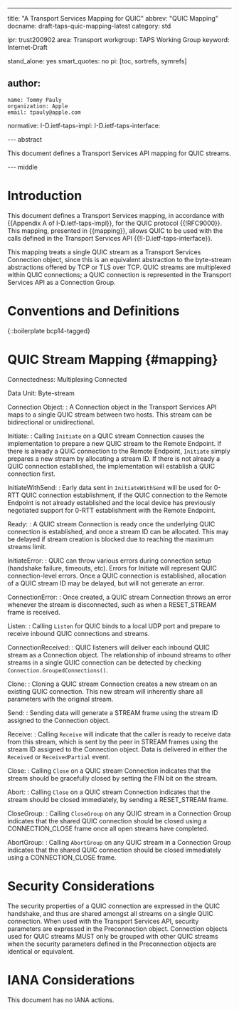 ---

title: "A Transport Services Mapping for QUIC"
abbrev: "QUIC Mapping"
docname: draft-taps-quic-mapping-latest
category: std

ipr: trust200902
area: Transport
workgroup: TAPS Working Group
keyword: Internet-Draft

stand_alone: yes
smart_quotes: no
pi: [toc, sortrefs, symrefs]

author:
 -
    name: Tommy Pauly
    organization: Apple
    email: tpauly@apple.com

normative:
  I-D.ietf-taps-impl:
  I-D.ietf-taps-interface:

--- abstract

This document defines a Transport Services API mapping for QUIC streams.

--- middle

# Introduction

This document defines a Transport Services mapping, in accordance with {{Appendix A of I-D.ietf-taps-impl}}, for
the QUIC protocol {{!RFC9000}}. This mapping, presented in {{mapping}}, allows QUIC to be used
with the calls defined in the Transport Services API {{!I-D.ietf-taps-interface}}.

This mapping treats a single QUIC stream as a Transport Services Connection object, since this is an
equivalent abstraction to the byte-stream abstractions offered by TCP or TLS over TCP. QUIC streams are
multiplexed within QUIC connections; a QUIC connection is represented in the Transport Services API as
a Connection Group.

# Conventions and Definitions

{::boilerplate bcp14-tagged}

# QUIC Stream Mapping {#mapping}

Connectedness: Multiplexing Connected

Data Unit: Byte-stream

Connection Object: 
: A Connection object in the Transport Services API maps to a single QUIC stream between two hosts. This stream can be bidirectional or unidirectional.

Initiate: 
: Calling `Initiate` on a QUIC stream Connection causes the implementation to prepare a new QUIC stream to the Remote Endpoint. If there is already a QUIC connection to the Remote Endpoint, `Initiate` simply prepares a new stream by allocating a stream ID. If there is not already a QUIC connection established, the implementation will establish a QUIC connection first.

InitiateWithSend: 
: Early data sent in `InitiateWithSend` will be used for 0-RTT QUIC connection establishment, if the QUIC connection to the Remote Endpoint is not already established and the local device has previously negotiated support for 0-RTT establishment with the Remote Endpoint.

Ready: 
: A QUIC stream Connection is ready once the underlying QUIC connection is established, and once a stream ID can be allocated. This may be delayed if stream creation is blocked due to reaching the maximum streams limit.

InitiateError: 
: QUIC can throw various errors during connection setup (handshake failure, timeouts, etc). Errors for Initiate will represent QUIC connection-level errors. Once a QUIC connection is established, allocation of a QUIC stream ID may be delayed, but will not generate an error.

ConnectionError: 
: Once created, a QUIC stream Connection throws an error whenever the stream is disconnected, such as when a RESET_STREAM frame is received.

Listen: 
: Calling `Listen` for QUIC binds to a local UDP port and prepare to receive inbound QUIC connections and streams.

ConnectionReceived: 
: QUIC listeners will deliver each inbound QUIC stream as a Connection object. The relationship of inbound streams to other streams in a single QUIC connection can be detected by checking `Connection.GroupedConnections()`.

Clone: 
: Cloning a QUIC stream Connection creates a new stream on an existing QUIC connection. This new stream will inherently share all parameters with the original stream.

Send: 
: Sending data will generate a STREAM frame using the stream ID assigned to the Connection object.

Receive: 
: Calling `Receive` will indicate that the caller is ready to receive data from this stream, which is sent by the peer in STREAM frames using the stream ID assigned to the Connection object. Data is delivered in either the `Received` or `ReceivedPartial` event.

Close: 
: Calling `Close` on a QUIC stream Connection indicates that the stream should be gracefully closed by setting the FIN bit on the stream.

Abort: 
: Calling `Close` on a QUIC stream Connection indicates that the stream should be closed immediately, by sending a RESET_STREAM frame.

CloseGroup: 
: Calling `CloseGroup` on any QUIC stream in a Connection Group indicates that the shared QUIC connection should be closed using a CONNECTION_CLOSE frame once all open streams have completed.

AbortGroup: 
: Calling `AbortGroup` on any QUIC stream in a Connection Group indicates that the shared QUIC connection should be closed immediately using a CONNECTION_CLOSE frame.

# Security Considerations

The security properties of a QUIC connection are expressed in the QUIC handshake, and thus are shared
amongst all streams on a single QUIC connection. When used with the Transport Services API, security
parameters are expressed in the Preconnection object. Connection objects used for QUIC streams MUST
only be grouped with other QUIC streams when the security parameters defined in the Preconnection
objects are identical or equivalent.

# IANA Considerations

This document has no IANA actions.
